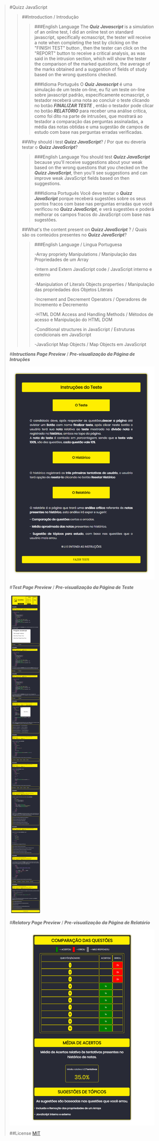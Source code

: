  >#Quizz JavaScript
>
>>##Introduction / Introdução
>>
>>>###English Language
>>>The _**Quiz Javascript**_ is a simulation of an online test, I did an online test on standard javascript, specifically ecmascript, the tester will receive a note when completing the test by clicking on the "FINISH TEST" button , then the tester can click on the "REPORT" button to receive a critical analysis, as was said in the intrusion section, which will show the tester the comparison of the marked questions, the average of the marks obtained and a suggestion of fields of study based on the wrong questions checked.
>>>
>>>###Idioma Português
>>>O _**Quiz Javascript**_ é uma simulação de um teste on-line, eu fiz um teste on-line sobre javascript padrão, especificamente ecmascript, o testador receberá uma nota ao concluir o teste clicando no botão _**FINALIZAR TESTE**_ , então o testador pode clicar no botão _**RELATÓRIO**_ para receber uma análise crítica, como foi dito na parte de intrusões, que mostrará ao testador a comparação das perguntas assinaladas, a média das notas obtidas e uma sugestão de campos de estudo com base nas perguntas erradas verificadas.
>>>
>>>
>>##Why should i test _**Quizz JavaScript**_? / Por que eu deveria testar o _**Quizz JavaScript**_?
>>
>>>###English Language
>>> You should test _**Quizz JavaScript**_ because you'll receive suggestions about your weak based on the wrong questions that you checked on the _**Quizz JavaScript**_, then you'll see suggestions and can improve weak JavaScript fields based on then suggestions.
>>>
>>>###Idioma Português
>>> Você deve testar o _**Quizz JavaScript**_  porque receberá sugestões sobre os seus pontos fracos com base nas perguntas erradas que você verificou no _**Quizz JavaScript**_, e verá sugestões e poderá melhorar os campos fracos do JavaScript com base nas sugestões.
>>>
>>##What's the content present on _**Quizz JavaScript**_ ? / Quais são os conteúdos presentes no _**Quizz JavaScript**_?
>>
>>>###English Language / Lingua Portuguesa
>>>
>>>-Array propriety Manipulations / Manipulação das Propriedades de um Array
>>>
>>>-Intern and Extern JavaScript code / JavaScript interno e externo
>>>
>>>-Manipulation of Literals Objects properties / Manipulação das propriedades dos Objetos Literais
>>>
>>>-Increment and Decrement Operators / Operadores de Incremento e Decremento
>>>
>>>-HTML DOM Access and Handling Methods / Métodos de acesso e Manipulação do HTML DOM
>>>
>>>-Conditional structures in JavaScript / Estruturas condicionais em JavaScript
>>>
>>>-JavaScript Map Objects / Map Objects em JavaScript
>>>
>>>
> #_**Intructions Page Preview**_  / _**Pre-visualização da Página de Intruções**_
>
> [![Intructions Page /Página de Intruções](https://github.com/LucasArifa/javascript-exam/blob/master/images/index-screenshot-afterCheck.png)](https://lucasarifa.github.io/javascript-exam/)
>
> #_**Test Page Preview**_  / _**Pre-visualização da Página de Teste**_
>
> [![Test Page /Página de Teste](https://github.com/LucasArifa/javascript-exam/blob/master/images/mainpage-screenshot.png)](https://lucasarifa.github.io/javascript-exam/mainpage.html)
>
> #_**Relatory Page Preview**_  / _**Pre-visualização da Página de Relatório**_
>
> [![Relatory Page /Página de Relatório](https://github.com/LucasArifa/javascript-exam/blob/master/images/relatorio-screenshot.png)](https://lucasarifa.github.io/javascript-exam/relatory.html)
>
>##License
>[MIT](https://choosealicense.com/licenses/mit/)
